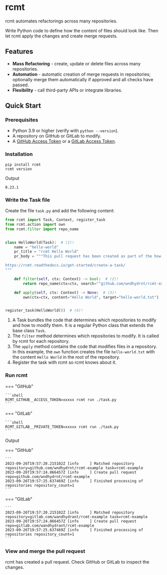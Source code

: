# rcmt

rcmt automates refactorings across many repositories.

Write Python code to define how the content of files should look like. Then let rcmt
apply the changes and create merge requests.

## Features

- **Mass Refactoring** - create, update or delete files across many repositories.
- **Automation** - automatic creation of merge requests in repositories; optionally
  merge them automatically if approved and all checks have passed.
- **Flexibility** - call third-party APIs or integrate libraries.

## Quick Start

### Prerequisites

- Python 3.9 or higher (verify with `python --version`).
- A repository on GitHub or GitLab to modify.
- A [GitHub Access Token](https://docs.github.com/en/authentication/keeping-your-account-and-data-secure/managing-your-personal-access-tokens#creating-a-fine-grained-personal-access-token)
  or a [GitLab Access Token](https://docs.gitlab.com/ee/user/profile/personal_access_tokens.html#create-a-personal-access-token).

### Installation

```shell
pip install rcmt
rcmt version
```

Output

```
0.23.1
```

### Write the Task file

Create the file `task.py` and add the following content:

```python title="task.py"
from rcmt import Task, Context, register_task
from rcmt.action import own
from rcmt.filter import repo_name


class HelloWorld(Task):  # (1)!
    name = "hello-world"
    pr_title = "rcmt Hello World"
    pr_body = """This pull request has been created as part of the how-to guide:

https://rcmt.readthedocs.io/get-started/create-a-task/
"""

    def filter(self, ctx: Context) -> bool:  # (2)!
        return repo_name(ctx=ctx, search="^github.com/wndhydrnt/rcmt-example$")

    def apply(self, ctx: Context) -> None:  # (3)!
        own(ctx=ctx, content="Hello World", target="hello-world.txt")


register_task(HelloWorld())  # (4)!
```

1.  A Task bundles the code that determines which repositories to modify and how to
    modify them. It is a regular Python class that extends the base class `Task`.
2.  The `filter` method determines which repositories to modify. It is called by rcmt
    for each repository.
3.  The `apply` method contains the code that modifies files in a repository. In this
    example, the `own` function creates the file `hello-world.txt` with the content
    `Hello World` in the root of the repository.
4.  Register the task with rcmt so rcmt knows about it.

### Run rcmt

=== "GitHub"

    ```shell
    RCMT_GITHUB__ACCESS_TOKEN=xxxxx rcmt run ./task.py
    ```

=== "GitLab"

    ```shell
    RCMT_GITLAB__PRIVATE_TOKEN=xxxxx rcmt run ./task.py
    ```

Output

=== "GitHub"

    ```
    2023-09-26T19:57:20.215102Z [info     ] Matched repository             repository=github.com/wndhydrnt/rcmt-example task=rcmt-example
    2023-09-26T19:57:24.866457Z [info     ] Create pull request            repo=github.com/wndhydrnt/rcmt-example
    2023-09-26T19:57:25.637469Z [info     ] Finished processing of repositories repository_count=1
    ```

=== "GitLab"

    ```
    2023-09-26T19:57:20.215102Z [info     ] Matched repository             repository=gitlab.com/wandhydrant/rcmt-example task=rcmt-example
    2023-09-26T19:57:24.866457Z [info     ] Create pull request            repo=gitlab.com/wandhydrant/rcmt-example
    2023-09-26T19:57:25.637469Z [info     ] Finished processing of repositories repository_count=1
    ```
### View and merge the pull request

rcmt has created a pull request. Check GitHub or GitLab to inspect the changes.
